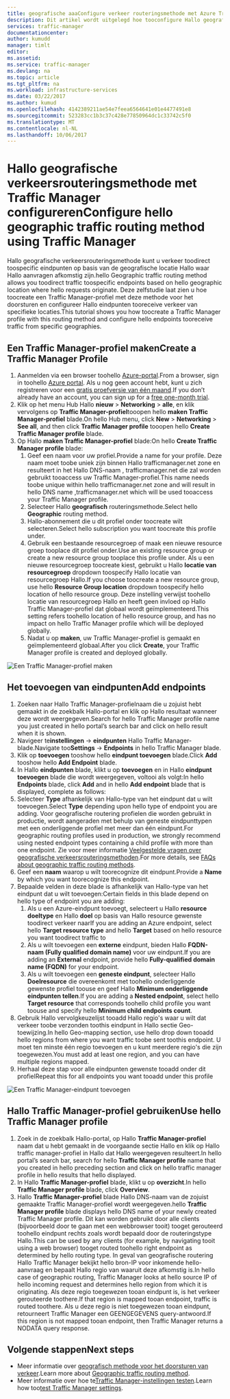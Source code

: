 ```yaml
---
title: geografische aaaConfigure verkeer routeringsmethode met Azure Traffic Manager | Microsoft Docs
description: Dit artikel wordt uitgelegd hoe tooconfigure Hallo geografische verkeersrouteringsmethode met behulp van Azure Traffic Manager
services: traffic-manager
documentationcenter: 
author: kumudd
manager: timlt
editor: 
ms.assetid: 
ms.service: traffic-manager
ms.devlang: na
ms.topic: article
ms.tgt_pltfrm: na
ms.workload: infrastructure-services
ms.date: 03/22/2017
ms.author: kumud
ms.openlocfilehash: 4142389211ae54e7feea6564641e01e4477491e8
ms.sourcegitcommit: 523283cc1b3c37c428e77850964dc1c33742c5f0
ms.translationtype: MT
ms.contentlocale: nl-NL
ms.lasthandoff: 10/06/2017
---
```

# <a name="configure-hello-geographic-traffic-routing-method-using-traffic-manager"></a><span data-ttu-id="de265-103">Hallo geografische verkeersrouteringsmethode met Traffic Manager configureren</span><span class="sxs-lookup"><span data-stu-id="de265-103">Configure hello geographic traffic routing method using Traffic Manager</span></span>

<span data-ttu-id="de265-104">Hallo geografische verkeersrouteringsmethode kunt u verkeer toodirect toospecific eindpunten op basis van de geografische locatie Hallo waar Hallo aanvragen afkomstig zijn.</span><span class="sxs-lookup"><span data-stu-id="de265-104">hello Geographic traffic routing method allows you toodirect traffic toospecific endpoints based on hello geographic location where hello requests originate.</span></span> <span data-ttu-id="de265-105">Deze zelfstudie laat zien u hoe toocreate een Traffic Manager-profiel met deze methode voor het doorsturen en configureer Hallo eindpunten tooreceive verkeer van specifieke locaties.</span><span class="sxs-lookup"><span data-stu-id="de265-105">This tutorial shows you how toocreate a Traffic Manager profile with this routing method and configure hello endpoints tooreceive traffic from specific geographies.</span></span>

## <a name="create-a-traffic-manager-profile"></a><span data-ttu-id="de265-106">Een Traffic Manager-profiel maken</span><span class="sxs-lookup"><span data-stu-id="de265-106">Create a Traffic Manager Profile</span></span>

1. <span data-ttu-id="de265-107">Aanmelden via een browser toohello [Azure-portal](http://portal.azure.com).</span><span class="sxs-lookup"><span data-stu-id="de265-107">From a browser, sign in toohello [Azure portal](http://portal.azure.com).</span></span> <span data-ttu-id="de265-108">Als u nog geen account hebt, kunt u zich registreren voor een [gratis proefversie van één maand](https://azure.microsoft.com/free/).</span><span class="sxs-lookup"><span data-stu-id="de265-108">If you don’t already have an account, you can sign up for a [free one-month trial](https://azure.microsoft.com/free/).</span></span>
2. <span data-ttu-id="de265-109">Klik op het menu Hub Hallo **nieuw** > **Networking** > **alle**, en klik vervolgens op **Traffic Manager-profiel**tooopen hello **maken Traffic Manager-profiel** blade.</span><span class="sxs-lookup"><span data-stu-id="de265-109">On hello Hub menu, click **New** > **Networking** > **See all**, and then click **Traffic Manager profile** tooopen hello **Create Traffic Manager profile** blade.</span></span>
3. <span data-ttu-id="de265-110">Op Hallo **maken Traffic Manager-profiel** blade:</span><span class="sxs-lookup"><span data-stu-id="de265-110">On hello **Create Traffic Manager profile** blade:</span></span>
    1. <span data-ttu-id="de265-111">Geef een naam voor uw profiel.</span><span class="sxs-lookup"><span data-stu-id="de265-111">Provide a name for your profile.</span></span> <span data-ttu-id="de265-112">Deze naam moet toobe uniek zijn binnen Hallo trafficmanager.net zone en resulteert in het Hallo DNS-naam <profilename>, trafficmanager.net die zal worden gebruikt tooaccess uw Traffic Manager-profiel.</span><span class="sxs-lookup"><span data-stu-id="de265-112">This name needs toobe unique within hello trafficmanager.net zone and will result in hello DNS name <profilename>,trafficmanager.net which will be used tooaccess your Traffic Manager profile.</span></span>
    2. <span data-ttu-id="de265-113">Selecteer Hallo **geografisch** routeringsmethode.</span><span class="sxs-lookup"><span data-stu-id="de265-113">Select hello **Geographic** routing method.</span></span>
    3. <span data-ttu-id="de265-114">Hallo-abonnement die u dit profiel onder toocreate wilt selecteren.</span><span class="sxs-lookup"><span data-stu-id="de265-114">Select hello subscription you want toocreate this profile under.</span></span>
    4. <span data-ttu-id="de265-115">Gebruik een bestaande resourcegroep of maak een nieuwe resource groep tooplace dit profiel onder.</span><span class="sxs-lookup"><span data-stu-id="de265-115">Use an existing resource group or create a new resource group tooplace this profile under.</span></span> <span data-ttu-id="de265-116">Als u een nieuwe resourcegroep toocreate kiest, gebruikt u Hallo **locatie van resourcegroep** dropdown toospecify Hallo locatie van resourcegroep Hallo.</span><span class="sxs-lookup"><span data-stu-id="de265-116">If you choose toocreate a new resource group, use hello **Resource Group location** dropdown toospecify hello location of hello resource group.</span></span> <span data-ttu-id="de265-117">Deze instelling verwijst toohello locatie van resourcegroep Hallo en heeft geen invloed op Hallo Traffic Manager-profiel dat globaal wordt geïmplementeerd.</span><span class="sxs-lookup"><span data-stu-id="de265-117">This setting refers toohello location of hello resource group, and has no impact on hello Traffic Manager profile which will be deployed globally.</span></span>
    5. <span data-ttu-id="de265-118">Nadat u op **maken**, uw Traffic Manager-profiel is gemaakt en geïmplementeerd globaal.</span><span class="sxs-lookup"><span data-stu-id="de265-118">After you click **Create**, your Traffic Manager profile is created and deployed globally.</span></span>

![Een Traffic Manager-profiel maken](./media/traffic-manager-geographic-routing-method/create-traffic-manager-profile.png)

## <a name="add-endpoints"></a><span data-ttu-id="de265-120">Het toevoegen van eindpunten</span><span class="sxs-lookup"><span data-stu-id="de265-120">Add endpoints</span></span>

1. <span data-ttu-id="de265-121">Zoeken naar Hallo Traffic Manager-profielnaam die u zojuist hebt gemaakt in de zoekbalk Hallo-portal en klik op Hallo resultaat wanneer deze wordt weergegeven.</span><span class="sxs-lookup"><span data-stu-id="de265-121">Search for hello Traffic Manager profile name you just created in hello portal’s search bar and click on hello result when it is shown.</span></span>
2. <span data-ttu-id="de265-122">Navigeer te**instellingen** -> **eindpunten** Hallo Traffic Manager-blade.</span><span class="sxs-lookup"><span data-stu-id="de265-122">Navigate too**Settings** -> **Endpoints** in hello Traffic Manager blade.</span></span>
3. <span data-ttu-id="de265-123">Klik op **toevoegen** tooshow hello **eindpunt toevoegen** blade.</span><span class="sxs-lookup"><span data-stu-id="de265-123">Click **Add** tooshow hello **Add Endpoint** blade.</span></span>
3. <span data-ttu-id="de265-124">In Hallo **eindpunten** blade, klikt u op **toevoegen** en in Hallo **eindpunt toevoegen** blade die wordt weergegeven, voltooi als volgt:</span><span class="sxs-lookup"><span data-stu-id="de265-124">In hello **Endpoints** blade, click **Add** and in hello **Add endpoint** blade that is displayed, complete as follows:</span></span>
4. <span data-ttu-id="de265-125">Selecteer **Type** afhankelijk van Hallo-type van het eindpunt dat u wilt toevoegen.</span><span class="sxs-lookup"><span data-stu-id="de265-125">Select **Type** depending upon hello type of endpoint you are adding.</span></span> <span data-ttu-id="de265-126">Voor geografische routering profielen die worden gebruikt in productie, wordt aangeraden met behulp van geneste eindpunttypen met een onderliggende profiel met meer dan één eindpunt.</span><span class="sxs-lookup"><span data-stu-id="de265-126">For geographic routing profiles used in production, we strongly recommend using nested endpoint types containing a child profile with more than one endpoint.</span></span> <span data-ttu-id="de265-127">Zie voor meer informatie [Veelgestelde vragen over geografische verkeersrouteringsmethoden](traffic-manager-FAQs.md).</span><span class="sxs-lookup"><span data-stu-id="de265-127">For more details, see [FAQs about geographic traffic routing methods](traffic-manager-FAQs.md).</span></span>
5. <span data-ttu-id="de265-128">Geef een **naam** waarop u wilt toorecognize dit eindpunt.</span><span class="sxs-lookup"><span data-stu-id="de265-128">Provide a **Name** by which you want toorecognize this endpoint.</span></span>
6. <span data-ttu-id="de265-129">Bepaalde velden in deze blade is afhankelijk van Hallo-type van het eindpunt dat u wilt toevoegen:</span><span class="sxs-lookup"><span data-stu-id="de265-129">Certain fields in this blade depend on hello type of endpoint you are adding:</span></span>
    1. <span data-ttu-id="de265-130">Als u een Azure-eindpunt toevoegt, selecteert u Hallo **resource doeltype** en Hallo **doel** op basis van Hallo resource gewenste toodirect verkeer naar</span><span class="sxs-lookup"><span data-stu-id="de265-130">If you are adding an Azure endpoint, select hello **Target resource type** and hello **Target** based on hello resource you want toodirect traffic to</span></span>
    2. <span data-ttu-id="de265-131">Als u wilt toevoegen een **externe** eindpunt, bieden Hallo **FQDN-naam (Fully qualified domain name)** voor uw eindpunt.</span><span class="sxs-lookup"><span data-stu-id="de265-131">If you are adding an **External** endpoint, provide hello **Fully-qualified domain name (FQDN)** for your endpoint.</span></span>
    3. <span data-ttu-id="de265-132">Als u wilt toevoegen een **geneste eindpunt**, selecteer Hallo **Doelresource** die overeenkomt met toohello onderliggende gewenste profiel toouse en geef Hallo **Minimum onderliggende eindpunten tellen**.</span><span class="sxs-lookup"><span data-stu-id="de265-132">If you are adding a **Nested endpoint**, select hello **Target resource** that corresponds toohello child profile you want toouse and specify hello **Minimum child endpoints count**.</span></span>
7. <span data-ttu-id="de265-133">Gebruik Hallo vervolgkeuzelijst tooadd Hallo regio's waar u wilt dat verkeer toobe verzonden toothis eindpunt in Hallo sectie Geo-toewijzing.</span><span class="sxs-lookup"><span data-stu-id="de265-133">In hello Geo-mapping section, use hello drop down tooadd hello regions from where you want traffic toobe sent toothis endpoint.</span></span> <span data-ttu-id="de265-134">U moet ten minste één regio toevoegen en u kunt meerdere regio's die zijn toegewezen.</span><span class="sxs-lookup"><span data-stu-id="de265-134">You must add at least one region, and you can have multiple regions mapped.</span></span>
8. <span data-ttu-id="de265-135">Herhaal deze stap voor alle eindpunten gewenste tooadd onder dit profiel</span><span class="sxs-lookup"><span data-stu-id="de265-135">Repeat this for all endpoints you want tooadd under this profile</span></span>

![Een Traffic Manager-eindpunt toevoegen](./media/traffic-manager-geographic-routing-method/add-traffic-manager-endpoint.png)

## <a name="use-hello-traffic-manager-profile"></a><span data-ttu-id="de265-137">Hallo Traffic Manager-profiel gebruiken</span><span class="sxs-lookup"><span data-stu-id="de265-137">Use hello Traffic Manager profile</span></span>
1.  <span data-ttu-id="de265-138">Zoek in de zoekbalk Hallo-portal, op Hallo **Traffic Manager-profiel** naam dat u hebt gemaakt in de voorgaande sectie Hallo en klik op Hallo traffic manager-profiel in Hallo dat Hallo weergegeven resulteert.</span><span class="sxs-lookup"><span data-stu-id="de265-138">In hello portal’s search bar, search for hello **Traffic Manager profile** name that you created in hello preceding section and click on hello traffic manager profile in hello results that hello displayed.</span></span>
2. <span data-ttu-id="de265-139">In Hallo **Traffic Manager-profiel** blade, klikt u op **overzicht**.</span><span class="sxs-lookup"><span data-stu-id="de265-139">In hello **Traffic Manager profile** blade, click **Overview**.</span></span>
3. <span data-ttu-id="de265-140">Hallo **Traffic Manager-profiel** blade Hallo DNS-naam van de zojuist gemaakte Traffic Manager-profiel wordt weergegeven.</span><span class="sxs-lookup"><span data-stu-id="de265-140">hello **Traffic Manager profile** blade displays hello DNS name of your newly created Traffic Manager profile.</span></span> <span data-ttu-id="de265-141">Dit kan worden gebruikt door alle clients (bijvoorbeeld door te gaan met een webbrowser tooit) tooget gerouteerd toohello eindpunt rechts zoals wordt bepaald door de routeringstype Hallo.</span><span class="sxs-lookup"><span data-stu-id="de265-141">This can be used by any clients (for example, by navigating tooit using a web browser) tooget routed toohello right endpoint as determined by hello routing type.</span></span>  <span data-ttu-id="de265-142">In geval van geografische routering Hallo Traffic Manager bekijkt hello bron-IP voor inkomende hello-aanvraag en bepaalt Hallo regio van waaruit deze afkomstig is.</span><span class="sxs-lookup"><span data-stu-id="de265-142">In hello case of geographic routing, Traffic Manager looks at hello source IP of hello incoming request and determines hello region from which it is originating.</span></span> <span data-ttu-id="de265-143">Als deze regio toegewezen tooan eindpunt is, is het verkeer gerouteerde toothere.</span><span class="sxs-lookup"><span data-stu-id="de265-143">If that region is mapped tooan endpoint, traffic is routed toothere.</span></span> <span data-ttu-id="de265-144">Als u deze regio is niet toegewezen tooan eindpunt, retourneert Traffic Manager een GEENGEGEVENS query-antwoord.</span><span class="sxs-lookup"><span data-stu-id="de265-144">If this region is not mapped tooan endpoint, then Traffic Manager returns a NODATA query response.</span></span>

## <a name="next-steps"></a><span data-ttu-id="de265-145">Volgende stappen</span><span class="sxs-lookup"><span data-stu-id="de265-145">Next steps</span></span>

- <span data-ttu-id="de265-146">Meer informatie over [geografisch methode voor het doorsturen van verkeer](traffic-manager-routing-methods.md#geographic).</span><span class="sxs-lookup"><span data-stu-id="de265-146">Learn more about [Geographic traffic routing method](traffic-manager-routing-methods.md#geographic).</span></span>
- <span data-ttu-id="de265-147">Meer informatie over hoe te[Traffic Manager-instellingen testen](traffic-manager-testing-settings.md).</span><span class="sxs-lookup"><span data-stu-id="de265-147">Learn how too[test Traffic Manager settings](traffic-manager-testing-settings.md).</span></span>
